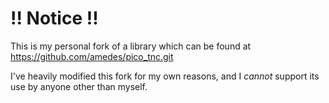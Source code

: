 # !! Notice !!

This is my personal fork of a library which can be found at https://github.com/amedes/pico_tnc.git

I've heavily modified this fork for my own reasons, and I *cannot* support its use by anyone other than myself.